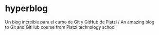 # hyperblog
Un blog increíble para el curso de Git y GitHub de Platzi / An amazing blog to Git and GitHub course from Platzi technology school
